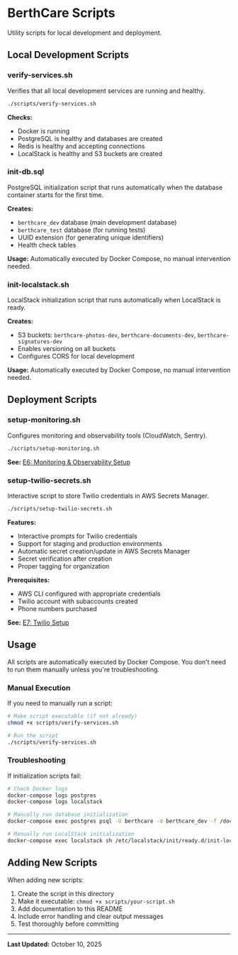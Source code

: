 # BerthCare Scripts

Utility scripts for local development and deployment.

## Local Development Scripts

### verify-services.sh

Verifies that all local development services are running and healthy.

```bash
./scripts/verify-services.sh
```

**Checks:**
- Docker is running
- PostgreSQL is healthy and databases are created
- Redis is healthy and accepting connections
- LocalStack is healthy and S3 buckets are created

### init-db.sql

PostgreSQL initialization script that runs automatically when the database container starts for the first time.

**Creates:**
- `berthcare_dev` database (main development database)
- `berthcare_test` database (for running tests)
- UUID extension (for generating unique identifiers)
- Health check tables

**Usage:** Automatically executed by Docker Compose, no manual intervention needed.

### init-localstack.sh

LocalStack initialization script that runs automatically when LocalStack is ready.

**Creates:**
- S3 buckets: `berthcare-photos-dev`, `berthcare-documents-dev`, `berthcare-signatures-dev`
- Enables versioning on all buckets
- Configures CORS for local development

**Usage:** Automatically executed by Docker Compose, no manual intervention needed.

## Deployment Scripts

### setup-monitoring.sh

Configures monitoring and observability tools (CloudWatch, Sentry).

```bash
./scripts/setup-monitoring.sh
```

**See:** [E6: Monitoring & Observability Setup](../docs/E6-monitoring-observability-setup.md)

### setup-twilio-secrets.sh

Interactive script to store Twilio credentials in AWS Secrets Manager.

```bash
./scripts/setup-twilio-secrets.sh
```

**Features:**
- Interactive prompts for Twilio credentials
- Support for staging and production environments
- Automatic secret creation/update in AWS Secrets Manager
- Secret verification after creation
- Proper tagging for organization

**Prerequisites:**
- AWS CLI configured with appropriate credentials
- Twilio account with subaccounts created
- Phone numbers purchased

**See:** [E7: Twilio Setup](../docs/E7-twilio-setup.md)

## Usage

All scripts are automatically executed by Docker Compose. You don't need to run them manually unless you're troubleshooting.

### Manual Execution

If you need to manually run a script:

```bash
# Make script executable (if not already)
chmod +x scripts/verify-services.sh

# Run the script
./scripts/verify-services.sh
```

### Troubleshooting

If initialization scripts fail:

```bash
# Check Docker logs
docker-compose logs postgres
docker-compose logs localstack

# Manually run database initialization
docker-compose exec postgres psql -U berthcare -d berthcare_dev -f /docker-entrypoint-initdb.d/init-db.sql

# Manually run LocalStack initialization
docker-compose exec localstack sh /etc/localstack/init/ready.d/init-localstack.sh
```

## Adding New Scripts

When adding new scripts:

1. Create the script in this directory
2. Make it executable: `chmod +x scripts/your-script.sh`
3. Add documentation to this README
4. Include error handling and clear output messages
5. Test thoroughly before committing

---

**Last Updated:** October 10, 2025
